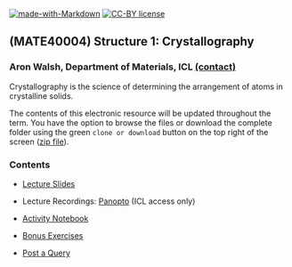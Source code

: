 [![made-with-Markdown](https://img.shields.io/badge/Made%20with-Markdown-1f425f.svg)](http://commonmark.org)
[![CC-BY license](https://img.shields.io/badge/License-CC--BY-blue.svg)](https://creativecommons.org/licenses/by/4.0)

## (MATE40004) Structure 1: Crystallography 

### Aron Walsh, Department of Materials, ICL [(contact)](http://www.imperial.ac.uk/people/a.walsh)

Crystallography is the science of determining the arrangement of atoms in crystalline solids. 

The contents of this electronic resource will be updated throughout the term. You have the option to browse the files or download the complete folder using the green `clone or download` button on the top right of the screen ([zip file](https://github.com/aronwalsh/Crystallography/archive/master.zip)).

### Contents

* [Lecture Slides](./Slides)

* Lecture Recordings: [Panopto]() (ICL access only)

* [Activity Notebook](Notebook-Part1.ipynb) 

* [Bonus Exercises](./Exercises)

* [Post a Query](https://github.com/aronwalsh/Crystallography/issues)
